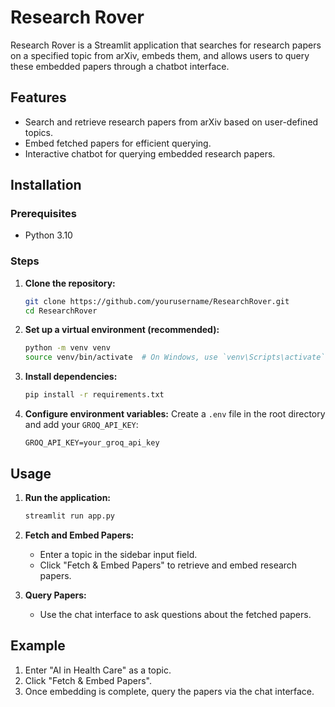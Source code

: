 
# Research Rover

Research Rover is a Streamlit application that searches for research papers on a specified topic from arXiv, embeds them, and allows users to query these embedded papers through a chatbot interface.

## Features

- Search and retrieve research papers from arXiv based on user-defined topics.
- Embed fetched papers for efficient querying.
- Interactive chatbot for querying embedded research papers.

## Installation

### Prerequisites

- Python 3.10 

### Steps

1. **Clone the repository:**
   ```bash
   git clone https://github.com/yourusername/ResearchRover.git
   cd ResearchRover
   ```

2. **Set up a virtual environment (recommended):**
   ```bash
   python -m venv venv
   source venv/bin/activate  # On Windows, use `venv\Scripts\activate`
   ```

3. **Install dependencies:**
   ```bash
   pip install -r requirements.txt
   ```

4. **Configure environment variables:**
   Create a `.env` file in the root directory and add your `GROQ_API_KEY`:
   ```plaintext
   GROQ_API_KEY=your_groq_api_key
   ```

## Usage

1. **Run the application:**
   ```bash
   streamlit run app.py
   ```

2. **Fetch and Embed Papers:**
   - Enter a topic in the sidebar input field.
   - Click "Fetch & Embed Papers" to retrieve and embed research papers.

3. **Query Papers:**
   - Use the chat interface to ask questions about the fetched papers.


## Example

1. Enter "AI in Health Care" as a topic.
2. Click "Fetch & Embed Papers".
3. Once embedding is complete, query the papers via the chat interface.
